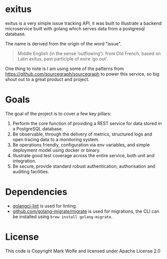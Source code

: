 # exitus

exitus is a very simple issue tracking API, it was built to illustrate a backend microservice built with golang which serves data from a postgresql database.

The name is derived from the origin of the word "issue".

> Middle English (in the sense ‘outflowing’): from Old French, based on Latin exitus, past participle of exire ‘go out’.

One thing to note is I am using some of the patterns from https://github.com/sourcegraph/sourcegraph to power this service, so big shout out to a great product and project.

# Goals

The goal of the project is to cover a few key pillars:

1. Perform the core function of providing a REST service for data stored in a PostgreSQL database.
2. Be observable, through the delivery of metrics, structured logs and open tracing data to a monitoring system.
3. Be operations friendly, configuration via env variables, and simple deployment model using docker or binary.
4. Illustrate good test coverage across the entire service, both unit and integration.
5. Be secure, provide standard robust authentication, authorisation and auditing facilities.

# Dependencies

- [golangci-lint](https://github.com/golangci/golangci-lint) is used for linting.
- [github.com/golang-migrate/migrate](https://github.com/golang-migrate/migrate) is used for migrations, the CLI can be installed using `brew install golang-migrate`.

# License

This code is Copyright Mark Wolfe and licensed under Apache License 2.0
